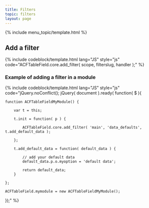 ```yaml
---
title: Filters
topic: filters
layout: page
---
```


{% include menu_topic/template.html %}

## Add a filter

{% include codeblock/template.html
lang="JS"
style="js"
code="ACFTableField.core.add_filter( scope, filterslug, handler );"
%}

### Example of adding a filter in a module

{% include codeblock/template.html
lang="JS"
style="js"
code="jQuery.noConflict();
jQuery( document ).ready( function( $ ){

	function ACFTableFieldMyModule() {

		var t = this;

		t.init = function( p ) {

			ACFTableField.core.add_filter( 'main', 'data_defaults', t.add_default_data );

		};

		t.add_default_data = function( default_data ) {

			// add your default data
			default_data.p.o.myoption = 'default data';

			return default_data;
		}

	};

	ACFTableField.mymodule = new ACFTableFieldMyModule();

});"
%}
